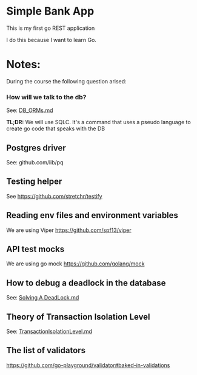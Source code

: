 # Simple Bank App

This is my first go REST application


I do this because I want to learn Go.

# Notes:

During the course the following question arised:

### How will we talk to the db?
See: [DB_ORMs.md](docs%2FDB_ORMs.md)

**TL;DR:** We will use SQLC. It's a command that uses a pseudo language 
to create go code that speaks with the DB

## Postgres driver
See: github.com/lib/pq

## Testing helper
See https://github.com/stretchr/testify

## Reading env files and environment variables
We are using Viper https://github.com/spf13/viper

## API test mocks
We are using go mock https://github.com/golang/mock

## How to debug a deadlock in the database
See: [Solving A DeadLock.md](docs%2FSolvingADeadLock.md)

## Theory of Transaction Isolation Level
See: [TransactionIsolationLevel.md](docs%2FTransactionIsolationLevel.md)

## The list of validators
https://github.com/go-playground/validator#baked-in-validations 